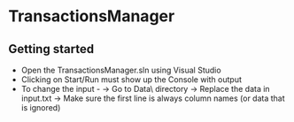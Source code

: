 
# TransactionsManager

## Getting started

* Open the TransactionsManager.sln using Visual Studio
* Clicking on Start/Run must show up the Console with output
* To change the input -
	-> Go to Data\ directory
	-> Replace the data in input.txt
	-> Make sure the first line is always column names (or data that is ignored)

	